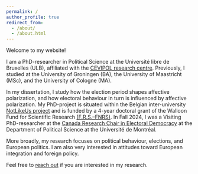 ```yaml
---
permalink: /
author_profile: true
redirect_from: 
  - /about/
  - /about.html
---
```







Welcome to my website! 

I am a PhD-researcher in Political Science at the Université libre de Bruxelles (ULB), affiliated with the [CEVIPOL research centre](https://cevipol.phisoc.ulb.be/en/about). Previously, I studied at the University of Groningen (BA), the University of Maastricht (MSc), and the University of Cologne (MA).

In my dissertation, I study how the election period shapes affective polarization, and how electoral behaviour in turn is influenced by affective polarization. My PhD-project is situated within the Belgian inter-university [NotLikeUs project](https://notlikeus.be) and is funded by a 4-year doctoral grant of the Walloon Fund for Scientific Research [(F.R.S.–FNRS)](https://www.frs-fnrs.be/en/). In Fall 2024, I was a Visiting PhD-researcher at the [Canada Research Chair in Electoral Democracy](https://www.chairedemocratie.com) at the Department of Political Science at the Université de Montréal.

More broadly, my research focuses on political behaviour, elections, and European politics. I am also very interested in attitudes toward European integration and foreign policy. 

Feel free to [reach out](mailto:bjarn.eck@ulb.be) if you are interested in my research.
